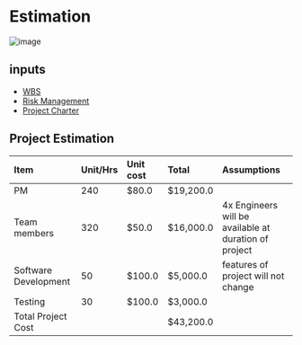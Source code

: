 
# Estimation 


![image](https://user-images.githubusercontent.com/44178039/129861488-bc910ef0-1a11-43a4-a540-81212d7c6a30.png)

## inputs
- [WBS](https://github.com/VoltaOps/PM/blob/main/Planning/WBS.md)
- [Risk Management](https://github.com/VoltaOps/PM/blob/main/Planning/RiskManagement.md)
- [Project Charter](https://github.com/VoltaOps/PM/blob/main/Initiation/ProjectCharter.md)
 
## Project Estimation

| Item | Unit/Hrs     | Unit cost | Total | Assumptions|
| :-------- | :------- | :------- | :------- | :------- | 
| PM | 240 | $80.0 | $19,200.0  |  | 
| Team members | 320 | $50.0 | $16,000.0  | 4x Engineers will be available at duration of project  | 
| Software Development | 50 | $100.0 | $5,000.0  | features of project will not change  | 
| Testing | 30 | $100.0 | $3,000.0  |  | 
| Total Project Cost |  |  | $43,200.0  |  | 
